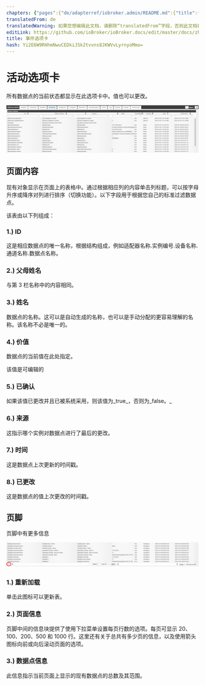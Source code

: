 ```yaml
---
chapters: {"pages":{"de/adapterref/iobroker.admin/README.md":{"title":{"de":"no title"},"content":"de/adapterref/iobroker.admin/README.md"},"de/adapterref/iobroker.admin/admin/tab-adapters.md":{"title":{"de":"Der Reiter Adapter"},"content":"de/adapterref/iobroker.admin/admin/tab-adapters.md"},"de/adapterref/iobroker.admin/admin/tab-instances.md":{"title":{"de":"Der Reiter Instanzen"},"content":"de/adapterref/iobroker.admin/admin/tab-instances.md"},"de/adapterref/iobroker.admin/admin/tab-objects.md":{"title":{"de":"Der Reiter Objekte"},"content":"de/adapterref/iobroker.admin/admin/tab-objects.md"},"de/adapterref/iobroker.admin/admin/tab-states.md":{"title":{"de":"Der Reiter Zustände"},"content":"de/adapterref/iobroker.admin/admin/tab-states.md"},"de/adapterref/iobroker.admin/admin/tab-groups.md":{"title":{"de":"Der Reiter Gruppen"},"content":"de/adapterref/iobroker.admin/admin/tab-groups.md"},"de/adapterref/iobroker.admin/admin/tab-users.md":{"title":{"de":"Der Reiter Benutzer"},"content":"de/adapterref/iobroker.admin/admin/tab-users.md"},"de/adapterref/iobroker.admin/admin/tab-events.md":{"title":{"de":"Der Reiter Ereignisse"},"content":"de/adapterref/iobroker.admin/admin/tab-events.md"},"de/adapterref/iobroker.admin/admin/tab-hosts.md":{"title":{"de":"Der Reiter Hosts"},"content":"de/adapterref/iobroker.admin/admin/tab-hosts.md"},"de/adapterref/iobroker.admin/admin/tab-enums.md":{"title":{"de":"Der Reiter Aufzählungen"},"content":"de/adapterref/iobroker.admin/admin/tab-enums.md"},"de/adapterref/iobroker.admin/admin/tab-log.md":{"title":{"de":"Der Reiter Log"},"content":"de/adapterref/iobroker.admin/admin/tab-log.md"},"de/adapterref/iobroker.admin/admin/tab-system.md":{"title":{"de":"Die Systemeinstellungen"},"content":"de/adapterref/iobroker.admin/admin/tab-system.md"}}}
translatedFrom: de
translatedWarning: 如果您想编辑此文档，请删除“translatedFrom”字段，否则此文档将再次自动翻译
editLink: https://github.com/ioBroker/ioBroker.docs/edit/master/docs/zh-cn/adapterref/iobroker.admin/tab-events.md
title: 事件选项卡
hash: Yi2E6W9RHhmNwuCEDkiJSk2tvvns8JKWVvLyrnyoMmo=
---
```

# 活动选项卡
所有数据点的当前状态都显示在此选项卡中。值也可以更改。

![iobroker_admin_states_columns](../../../de/adapterref/iobroker.admin/img/tab-events_States_columns.jpg)

## 页面内容
现有对象显示在页面上的表格中。通过根据相应列的内容单击列标题，可以按字母升序或降序对列进行排序（切换功能）。以下字段用于根据您自己的标准过滤数据点。

该表由以下列组成：

### **1.) ID**
这是相应数据点的唯一名称，根据结构组成，例如适配器名称.实例编号.设备名称.通道名称.数据点名称。

### **2.) 父母姓名**
与第 3 栏名称中的内容相同。

### **3.) 姓名**
数据点的名称。这可以是自动生成的名称，也可以是手动分配的更容易理解的名称。该名称不必是唯一的。

### **4.) 价值**
数据点的当前值在此处指定。

该值是可编辑的

### **5.) 已确认**
如果该值已更改并且已被系统采用，则该值为_true_，否则为_false。_

### **6.) 来源**
这指示哪个实例对数据点进行了最后的更改。

### **7.) 时间**
这是数据点上次更新的时间戳。

### **8.) 已更改**
这是数据点的值上次更改的时间戳。

## 页脚
页脚中有更多信息

![iobroker_admin_states_footer](../../../de/adapterref/iobroker.admin/img/tab-events_States_footer.jpg)

### **1.) 重新加载**
单击此图标可以更新表。

### **2.) 页面信息**
页脚中间的信息块提供了使用下拉菜单设置每页行数的选项。每页可显示 20、100、200、500 和 1000 行。这里还有关于总共有多少页的信息，以及使用箭头图标向前或向后滚动页面的选项。

### **3.) 数据点信息**
此信息指示当前页面上显示的现有数据点的总数及其范围。